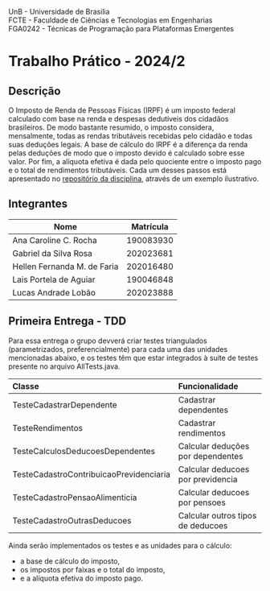 UnB - Universidade de Brasilia <br>
FCTE - Faculdade de Ciências e Tecnologias em Engenharias <br>
FGA0242 - Técnicas de Programação para Plataformas Emergentes

# Trabalho Prático - 2024/2

## Descrição

O Imposto de Renda de Pessoas Físicas (IRPF) é um imposto federal calculado com base na renda e despesas dedutíveis dos cidadãos brasileiros. De modo bastante resumido, o imposto considera, mensalmente, todas as rendas tributáveis recebidas pelo cidadão e todas suas deduções legais. A base de cálculo do IRPF é a diferença da renda pelas deduções de modo que o imposto devido é calculado sobre esse valor. Por fim, a alíquota efetiva é dada pelo quociente entre o imposto pago e o total de rendimentos tributáveis. Cada um desses passos está apresentado no [repositório da disciplina](https://github.com/andrelanna/fga0242/tree/master/trabalhoPratico), através de um exemplo ilustrativo.

## Integrantes

| Nome | Matrícula |
|------|-----------|
| Ana Caroline C. Rocha | 190083930 |
| Gabriel da Silva Rosa | 202023681 |
| Hellen Fernanda M. de Faria | 202016480 |
| Lais Portela de Aguiar | 190046848 |
| Lucas Andrade Lobão | 202023888 |

## Primeira Entrega - TDD

Para essa entrega o grupo devverá criar testes triangulados (parametrizados, preferencialmente) para cada uma das unidades mencionadas abaixo, e os testes têm que estar integrados à suíte de testes presente no arquivo AllTests.java.

| Classe                                  | Funcionalidade                    |
|:----------------------------------------|:----------------------------------|
| TesteCadastrarDependente                | Cadastrar dependentes             |
| TesteRendimentos                        | Cadastrar rendimentos             |
| TesteCalculosDeducoesDependentes        | Calcular deduções por dependentes |
| TesteCadastroContribuicaoPrevidenciaria | Calcular deducoes por previdencia |
| TesteCadastroPensaoAlimenticia          | Calcular deducoes por pensoes     |
| TesteCadastroOutrasDeducoes             | Calcular outros tipos de deducoes |
 
Ainda serão implementados os testes e as unidades para o cálculo: 
 - a base de cálculo do imposto, 
 - os impostos por faixas e o total do imposto, 
 - e a alíquota efetiva do imposto pago. 